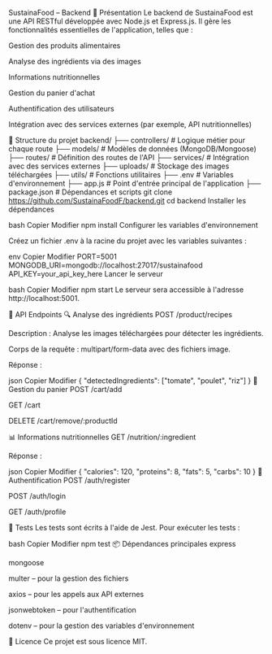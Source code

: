 SustainaFood – Backend
🌿 Présentation
Le backend de SustainaFood est une API RESTful développée avec Node.js et Express.js. Il gère les fonctionnalités essentielles de l'application, telles que :

Gestion des produits alimentaires

Analyse des ingrédients via des images

Informations nutritionnelles

Gestion du panier d'achat

Authentification des utilisateurs

Intégration avec des services externes (par exemple, API nutritionnelles)

📁 Structure du projet 
backend/
├── controllers/       # Logique métier pour chaque route
├── models/            # Modèles de données (MongoDB/Mongoose)
├── routes/            # Définition des routes de l'API
├── services/          # Intégration avec des services externes
├── uploads/           # Stockage des images téléchargées
├── utils/             # Fonctions utilitaires
├── .env               # Variables d'environnement
├── app.js             # Point d'entrée principal de l'application
├── package.json       # Dépendances et scripts
git clone https://github.com/SustainaFoodF/backend.git
cd backend
Installer les dépendances

bash
Copier
Modifier
npm install
Configurer les variables d'environnement

Créez un fichier .env à la racine du projet avec les variables suivantes :

env
Copier
Modifier
PORT=5001
MONGODB_URI=mongodb://localhost:27017/sustainafood
API_KEY=your_api_key_here
Lancer le serveur

bash
Copier
Modifier
npm start
Le serveur sera accessible à l'adresse http://localhost:5001.

🧪 API Endpoints
🔍 Analyse des ingrédients
POST /product/recipes

Description : Analyse les images téléchargées pour détecter les ingrédients.

Corps de la requête : multipart/form-data avec des fichiers image.

Réponse :

json
Copier
Modifier
{
  "detectedIngredients": ["tomate", "poulet", "riz"]
}
🛒 Gestion du panier
POST /cart/add

GET /cart

DELETE /cart/remove/:productId

📊 Informations nutritionnelles
GET /nutrition/:ingredient

Réponse :

json
Copier
Modifier
{
  "calories": 120,
  "proteins": 8,
  "fats": 5,
  "carbs": 10
}
🔐 Authentification
POST /auth/register

POST /auth/login

GET /auth/profile

🧪 Tests
Les tests sont écrits à l'aide de Jest. Pour exécuter les tests :

bash
Copier
Modifier
npm test
📦 Dépendances principales
express

mongoose

multer – pour la gestion des fichiers

axios – pour les appels aux API externes

jsonwebtoken – pour l'authentification

dotenv – pour la gestion des variables d'environnement

📄 Licence
Ce projet est sous licence MIT.
